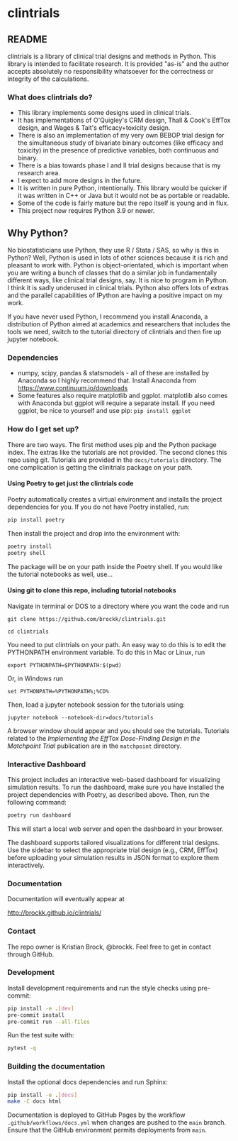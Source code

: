 # clintrials #

## README ##

clintrials is a library of clinical trial designs and methods in Python.
This library is intended to facilitate research.
It is provided "as-is" and the author accepts absolutely no responsibility whatsoever for the correctness or integrity of the calculations.


### What does clintrials do? ###

* This library implements some designs used in clinical trials.
* It has implementations of O'Quigley's CRM design, Thall & Cook's EffTox design, and Wages & Tait's efficacy+toxicity design.
* There is also an implementation of my very own BEBOP trial design for the simultaneous study of bivariate binary outcomes (like efficacy and toxicity) in the presence of predictive variables, both continuous and binary.
* There is a bias towards phase I and II trial designs because that is my research area.
* I expect to add more designs in the future.
* It is written in pure Python, intentionally. This library would be quicker if it was written in C++ or Java but it would not be as portable or readable.
* Some of the code is fairly mature but the repo itself is young and in flux.
* This project now requires Python 3.9 or newer.

Why Python?
----
No biostatisticians use Python, they use R / Stata / SAS, so why is this in Python?
Well, Python is used in lots of other sciences because it is rich and pleasant to work with.
Python is object-orientated, which is important when you are writing a bunch of classes that do a similar job in fundamentally different ways, like clinical trial designs, say.
It is nice to program in Python.
I think it is sadly underused in clinical trials.
Python also offers lots of extras and the parallel capabilities of IPython are having a positive impact on my work.

If you have never used Python, I recommend you install Anaconda, a distribution of Python aimed at academics and researchers that includes the tools we need, switch to the tutorial directory of clintrials and then fire up jupyter notebook.

### Dependencies ###

* numpy, scipy, pandas & statsmodels - all of these are installed by Anaconda so I highly recommend that.
Install Anaconda from https://www.continuum.io/downloads
* Some features also require matplotlib and ggplot. matplotlib also comes with Anaconda but ggplot will require a separate install.
If you need ggplot, be nice to yourself and use pip:
 `pip install ggplot`


### How do I get set up? ###

There are two ways.
The first method uses pip and the Python package index.
The extras like the tutorials are not provided.
The second clones this repo using git.
Tutorials are provided in the `docs/tutorials` directory.
The one complication is getting the clinitrials package on your path.

#### Using Poetry to get just the clintrials code
Poetry automatically creates a virtual environment and installs the project
dependencies for you. If you do not have Poetry installed, run:

```bash
pip install poetry
```

Then install the project and drop into the environment with:

```bash
poetry install
poetry shell
```

The package will be on your path inside the Poetry shell. If you would like the
tutorial notebooks as well, use...

#### Using git to clone this repo, including tutorial notebooks

Navigate in terminal or DOS to a directory where you want the code and run

`git clone https://github.com/brockk/clintrials.git`

`cd clintrials`

You need to put clintrials on your path. 
An easy way to do this is to edit the PYTHONPATH environment variable.
To do this in Mac or Linux, run 
 
`export PYTHONPATH=$PYTHONPATH:$(pwd)`
 
Or, in Windows run
 
`set PYTHONPATH=%PYTHONPATH%;%CD%`

Then, load a jupyter notebook session for the tutorials using:

`jupyter notebook --notebook-dir=docs/tutorials`

A browser window should appear and you should see the tutorials.
Tutorials related to the _Implementing the EffTox Dose-Finding Design in the Matchpoint Trial_ publication
are in the `matchpoint` directory.


### Interactive Dashboard

This project includes an interactive web-based dashboard for visualizing simulation results.
To run the dashboard, make sure you have installed the project dependencies with Poetry, as described above.
Then, run the following command:

```bash
poetry run dashboard
```

This will start a local web server and open the dashboard in your browser.

The dashboard supports tailored visualizations for different trial designs.
Use the sidebar to select the appropriate trial design (e.g., CRM, EffTox)
before uploading your simulation results in JSON format to explore them
interactively.


### Documentation

Documentation will eventually appear at

<http://brockk.github.io/clintrials/>

### Contact ###
The repo owner is Kristian Brock, @brockk.
Feel free to get in contact through GitHub.

### Development ###
Install development requirements and run the style checks using pre-commit:

```bash
pip install -e .[dev]
pre-commit install
pre-commit run --all-files
```

Run the test suite with:

```bash
pytest -q
```

### Building the documentation

Install the optional docs dependencies and run Sphinx:

```bash
pip install -e .[docs]
make -C docs html
```

Documentation is deployed to GitHub Pages by the
workflow `.github/workflows/docs.yml` when changes are pushed to the
`main` branch. Ensure that the GitHub environment permits deployments
from `main`.
